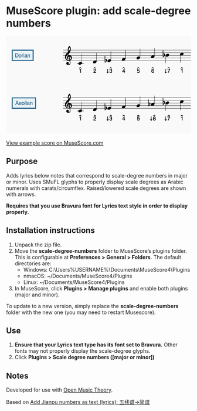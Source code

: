 # MuseScore plugin: add scale-degree numbers

![screenshot](https://github.com/meganlavengood/MS-SD-plugin/blob/main/demo.png?raw=true)

[View example score on MuseScore.com](https://musescore.com/user/32728834/scores/26193772)

## Purpose

Adds lyrics below notes that correspond to scale-degree numbers in major or minor. Uses SMuFL glyphs to properly display scale degrees as Arabic numerals with carats/circumflex. Raised/lowered scale degrees are shown with arrows.

**Requires that you use Bravura font for Lyrics text style in order to display properly.**

## Installation instructions

1. Unpack the zip file.
2. Move the **scale-degree-numbers** folder to MuseScore’s plugins folder. This is configurable at **Preferences > General > Folders**. The default directories are:
    - Windows: C:\Users\%USERNAME%\Documents\MuseScore4\Plugins
    - nmacOS: ~/Documents/MuseScore4/Plugins
    - Linux: ~/Documents/MuseScore4/Plugins
3. In MuseScore, click **Plugins > Manage plugins** and enable both plugins (major and minor).

To update to a new version, simply replace the **scale-degree-numbers** folder with the new one (you may need to restart Musescore).

## Use

1. **Ensure that your Lyrics text type has its font set to Bravura.** Other fonts may not properly display the scale-degree glyphs.
2. Click **Plugins > Scale degree numbers ([major or minor])**

## Notes

Developed for use with [Open Music Theory](https://viva.pressbooks.pub/openmusictheory).

Based on [Add Jianpu numbers as text (lyrics): 五线谱->简谱](https://musescore.org/en/project/add-jianpu-numbers-text-lyrics-wuxianpu-jianpu)
